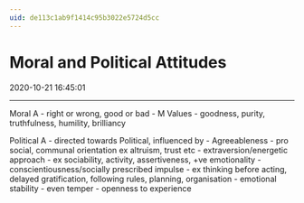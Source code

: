 ```yaml
---
uid: de113c1ab9f1414c95b3022e5724d5cc
---
```


# Moral and Political Attitudes

2020-10-21 16:45:01


---

  Moral A - right or wrong, good or bad
    - M Values - goodness, purity, truthfulness, humility, brilliancy



  Political A - directed towards Political, influenced by
    - Agreeableness - pro social, communal orientation ex altruism, trust etc
    - extraversion/energetic approach - ex sociability, activity, assertiveness, +ve emotionality
    - conscientiousness/socially prescribed impulse - ex thinking before acting, delayed gratification, following rules, planning, organisation
    - emotional stability - even temper
    - openness to experience
